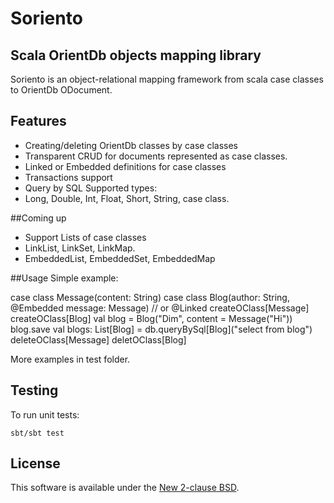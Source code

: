 Soriento
========

## Scala OrientDb objects mapping library

Soriento is an object-relational mapping framework from scala case classes to OrientDb ODocument.

## Features

 - Creating/deleting OrientDb classes by case classes
 - Transparent CRUD for documents represented as case classes.
 - Linked or Embedded definitions for case classes
 - Transactions support
 - Query by SQL
Supported types:
- Long, Double, Int, Float, Short, String, case class.

##Coming up
- Support Lists of case classes
- LinkList, LinkSet, LinkMap.
- EmbeddedList, EmbeddedSet, EmbeddedMap

##Usage
Simple example:

  case class Message(content: String)
  case class Blog(author: String, @Embedded message: Message) // or @Linked
  createOClass[Message]
  createOClass[Blog]
  val blog = Blog("Dim", content = Message("Hi"))
  blog.save
  val blogs: List[Blog] = db.queryBySql[Blog]("select from blog")
  deleteOClass[Message]
  deletOClass[Blog]

More examples in test folder.

## Testing
To run unit tests:

    sbt/sbt test
    
## License
This software is available under the [New 2-clause BSD](LICENSE).    
